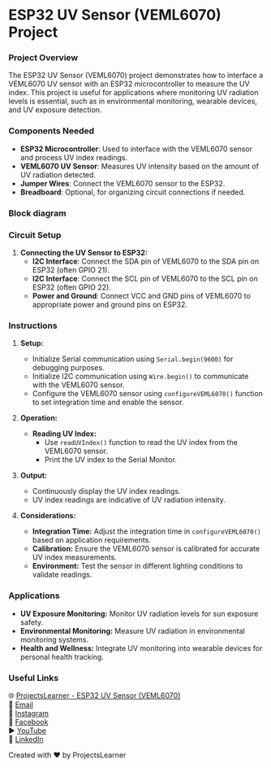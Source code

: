# ESP32 UV Sensor (VEML6070) Project

### Project Overview
The ESP32 UV Sensor (VEML6070) project demonstrates how to interface a VEML6070 UV sensor with an ESP32 microcontroller to measure the UV index. This project is useful for applications where monitoring UV radiation levels is essential, such as in environmental monitoring, wearable devices, and UV exposure detection.

### Components Needed
- **ESP32 Microcontroller**: Used to interface with the VEML6070 sensor and process UV index readings.
- **VEML6070 UV Sensor**: Measures UV intensity based on the amount of UV radiation detected.
- **Jumper Wires**: Connect the VEML6070 sensor to the ESP32.
- **Breadboard**: Optional, for organizing circuit connections if needed.

### Block diagram


### Circuit Setup
1. **Connecting the UV Sensor to ESP32:**
   - **I2C Interface**: Connect the SDA pin of VEML6070 to the SDA pin on ESP32 (often GPIO 21).
   - **I2C Interface**: Connect the SCL pin of VEML6070 to the SCL pin on ESP32 (often GPIO 22).
   - **Power and Ground**: Connect VCC and GND pins of VEML6070 to appropriate power and ground pins on ESP32.

### Instructions
1. **Setup:**
   - Initialize Serial communication using `Serial.begin(9600)` for debugging purposes.
   - Initialize I2C communication using `Wire.begin()` to communicate with the VEML6070 sensor.
   - Configure the VEML6070 sensor using `configureVEML6070()` function to set integration time and enable the sensor.

2. **Operation:**
   - **Reading UV Index:**
     - Use `readUVIndex()` function to read the UV index from the VEML6070 sensor.
     - Print the UV index to the Serial Monitor.

3. **Output:**
   - Continuously display the UV index readings.
   - UV index readings are indicative of UV radiation intensity.

4. **Considerations:**
   - **Integration Time:** Adjust the integration time in `configureVEML6070()` based on application requirements.
   - **Calibration:** Ensure the VEML6070 sensor is calibrated for accurate UV index measurements.
   - **Environment:** Test the sensor in different lighting conditions to validate readings.

### Applications
- **UV Exposure Monitoring:** Monitor UV radiation levels for sun exposure safety.
- **Environmental Monitoring:** Measure UV radiation in environmental monitoring systems.
- **Health and Wellness:** Integrate UV monitoring into wearable devices for personal health tracking.

### Useful Links
🌐 [ProjectsLearner - ESP32 UV Sensor (VEML6070)](https://projectslearner.com/learn/esp32-uv-sensor-veml6070)  
📧 [Email](mailto:projectslearner@gmail.com)  
📸 [Instagram](https://www.instagram.com/projectslearner/)  
📘 [Facebook](https://www.facebook.com/projectslearner)  
▶️ [YouTube](https://www.youtube.com/@ProjectsLearner)  
📘 [LinkedIn](https://www.linkedin.com/in/projectslearner)

Created with ❤️ by ProjectsLearner